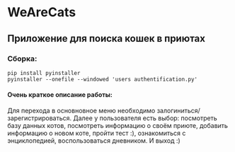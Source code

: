 # WeAreCats
## Приложение для поиска кошек в приютах
### Сборка:
```
pip install pyinstaller
pyinstaller --onefile --windowed 'users authentification.py'
```

#### Очень краткое описание работы:
Для перехода в основновное меню необходимо залогиниться/зарегистрироваться. Далее у пользователя есть выбор: посмотреть базу данных котов, посмотреть информацию о своём приюте, добавить информацию о новом коте, пройти тест :), ознакомиться с энциклопедией, воспользоваться дневником. И выход :)
